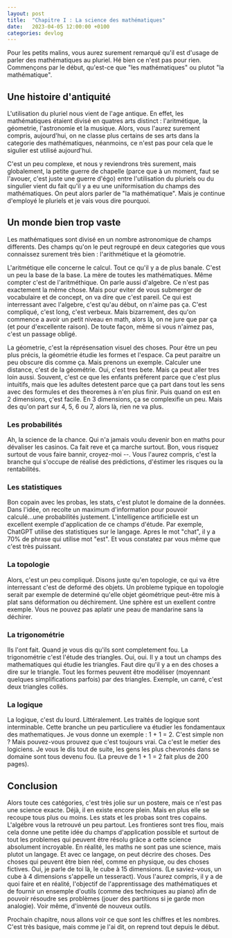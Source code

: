 ```yaml
---
layout: post
title:  "Chapitre I : La science des mathématiques"
date:   2023-04-05 12:00:00 +0100
categories: devlog
---
```


Pour les petits malins, vous aurez surement remarqué qu'il est d'usage de parler des mathématiques au pluriel. 
Hé bien ce n'est pas pour rien. Commençons par le début, qu'est-ce que "les mathématiques" ou plutot "la mathématique".

<!--more-->

## Une histoire d'antiquité

L'utilisation du pluriel nous vient de l'age antique. En effet, les mathématiques étaient divisé en quatres arts distinct
: l'aritmétique, la géometrie, l'astronomie et la musique. Alors, vous l'aurez surement compris, aujourd'hui, on ne classe
plus certains de ses arts dans la categorie des mathématiques, néanmoins, ce n'est pas pour cela que le sigulier est utilisé
aujourd'hui.

C'est un peu complexe, et nous y reviendrons très surement, mais globalement, la petite guerre de chapelle (parce que à un moment,
faut se l'avouer, c'est juste une guerre d'égo) entre l'utilisation du pluriels ou du singulier vient du fait qu'il y a eu
une uniformisation du champs des mathématiques. On peut alors parler de "la mathématique". Mais je continue d'employé le pluriels
et je vais vous dire pourquoi.

## Un monde bien trop vaste

Les mathématiques sont divisé en un nombre astronomique de champs differents. Des champs qu'on le peut regroupé en deux categories
que vous connaissez surement très bien : l'arithmétique et la géomotrie. 

L'aritmétique elle concerne le calcul. Tout ce qu'il y a de plus banale. C'est un peu la base de la base. La mère de toutes les
mathématiques. Même compter c'est de l'aritméthique. On parle aussi d'algebre. Ce n'est pas exactement la même chose. Mais pour
eviter de vous submerger de vocabulaire et de concept, on va dire que c'est pareil. Ce qui est interressant avec l'algebre, c'est
qu'au début, on n'aime pas ça. C'est compliqué, c'est long, c'est verbeux. Mais bizarrement, des qu'on commence a avoir un petit
niveau en math, alors là, on ne jure que par ça (et pour d'excellente raison). De toute façon, même si vous n'aimez pas, c'est
un passage obligé.

La géometrie, c'est la réprésensation visuel des choses. Pour être un peu plus précis, la géométrie étudie les formes
et l'espace. Ca peut paraitre un peu obscure dis comme ça. Mais prenons un exemple. Calculer une distance, c'est de la géométrie.
Oui, c'est tres bete. Mais ça peut aller tres loin aussi. Souvent, c'est ce que les enfants préferent parce que c'est plus intuitifs,
mais que les adultes detestent parce que ça part dans tout les sens avec des formules et des theoremes à n'en plus finir. Puis quand
on est en 2 dimensions, ç'est facile. En 3 dimensions, ça se complexifie un peu. Mais des qu'on part sur 4, 5, 6 ou 7, alors là, rien
ne va plus.

### Les probabilités

Ah, la science de la chance. Qui n'a jamais voulu devenir bon en maths pour dévaliser les casinos. Ca fait reve et ça marche surtout.
Bon, vous risquez surtout de vous faire bannir, croyez-moi --. Vous l'aurez compris, c'est la branche qui s'occupe de réalisé des
prédictions, d'éstimer les risques ou la rentabilités.

### Les statistiques

Bon copain avec les probas, les stats, c'est plutot le domaine de la données. Dans l'idée, on recolte un maximum d'information pour
pouvoir calculé...une probabilités justement. L'intelligence artificielle est un excellent exemple d'application de ce champs d'étude.
Par exemple, ChatGPT utilise des statistiques sur le langage. Apres le mot "chat", il y a 70% de phrase qui utilise mot "est". Et vous
constatez par vous même que c'est très puissant.

### La topologie

Alors, c'est un peu compliqué. Disons juste qu'en topologie, ce qui va être interressant c'est de deformé des objets. Un probleme typique
en topologie serait par exemple de determiné qu'elle objet géométrique peut-être mis à plat sans déformation ou déchirement. Une sphère
est un exellent contre exemple. Vous ne pouvez pas aplatir une peau de mandarine sans la déchirer.

### La trigonométrie

Ils l'ont fait. Quand je vous dis qu'ils sont completement fou. La trigonométrie c'est l'étude des triangles. Oui, oui. Il y a tout un champs
des mathematiques qui étudie les triangles. Faut dire qu'il y a en des choses a dire sur le triangle. Tout les formes peuvent être modéliser
(moyennant quelques simplifications parfois) par des triangles. Exemple, un carré, c'est deux triangles collés.

### La logique

La logique, c'est du lourd. Littéralement. Les traités de logique sont interminable. Cette branche un peu particuliere va étudier les
fondamentaux des mathematiques. Je vous donne un exemple : 1 + 1 = 2. C'est simple non ? Mais pouvez-vous prouvez que c'est toujours
vrai. Ca c'est le metier des logiciens. Je vous le dis tout de suite, les gens les plus chevronés dans se domaine sont tous devenu fou. (La 
preuve de 1 + 1 = 2 fait plus de 200 pages).

## Conclusion

Alors toute ces catégories, c'est très jolie sur un postere, mais ce n'est pas une science exacte. Déjà, il en existe encore plein. Mais
en plus elle se recoupe tous plus ou moins. Les stats et les probas sont tres copains. L'algébre vous la retrouvé un peu partout. Les
frontieres sont tres flou, mais cela donne une petite idée du champs d'application possible et surtout de tout les problemes qui peuvent
être résolu grâce a cette science absolument incroyable. En réalité, les maths ne sont pas une science, mais plutot un langage. Et avec
ce langage, on peut décrire des choses. Des choses qui peuvent être bien réel, comme en physique, ou des choses fictives. Oui, je parle
de toi là, le cube à 15 dimensions. (Le saviez-vous, un cube à 4 dimensions s'appelle un tesseract). Vous l'aurez compris, il y a de quoi
faire et en réalité, l'objectif de l'apprentissage des mathématiques et de fournir un ensemple d'outils (comme des techniques au piano)
afin de pouvoir résoudre ses problèmes (jouer des partitions si je garde mon analogie). Voir même, d'inventé de nouveux outils.

Prochain chapitre, nous allons voir ce que sont les chiffres et les nombres. C'est très basique, mais comme je l'ai dit, on reprend tout
depuis le début.
